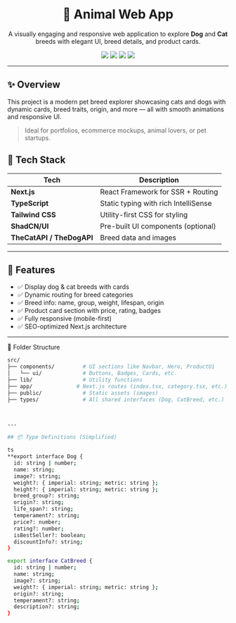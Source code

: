 <h1 align="center">🐾 Animal Web App</h1>

<p align="center">
  A visually engaging and responsive web application to explore <b>Dog</b> and <b>Cat</b> breeds with elegant UI, breed details, and product cards.
</p>

<p align="center">
  <img src="https://img.shields.io/badge/Next.js-13+-black?logo=next.js" />
  <img src="https://img.shields.io/badge/TypeScript-Strict-blue?logo=typescript" />
  <img src="https://img.shields.io/badge/TailwindCSS-3.x-06B6D4?logo=tailwindcss" />
  <img src="https://img.shields.io/badge/Made%20With-❤️-red" />
</p>

---

## ✨ Overview

This project is a modern pet breed explorer showcasing cats and dogs with dynamic cards, breed traits, origin, and more — all with smooth animations and responsive UI.

> Ideal for portfolios, ecommerce mockups, animal lovers, or pet startups.


## 🧰 Tech Stack

| Tech        | Description                         |
|-------------|-------------------------------------|
| **Next.js** | React Framework for SSR + Routing   |
| **TypeScript** | Static typing with rich IntelliSense |
| **Tailwind CSS** | Utility-first CSS for styling   |
| **ShadCN/UI** | Pre-built UI components (optional) |
| **TheCatAPI / TheDogAPI** | Breed data and images    |

---

## 🧠 Features

- ✅ Display dog & cat breeds with cards
- ✅ Dynamic routing for breed categories
- ✅ Breed info: name, group, weight, lifespan, origin
- ✅ Product card section with price, rating, badges
- ✅ Fully responsive (mobile-first)
- ✅ SEO-optimized Next.js architecture

---

<summary>📁 Folder Structure</summary>

```bash
src/
├── components/         # UI sections like Navbar, Hero, ProductUi
│   └── ui/             # Buttons, Badges, Cards, etc.
├── lib/                # Utility functions
├── app/              # Next.js routes (index.tsx, category.tsx, etc.)
├── public/             # Static assets (images)
├── types/              # All shared interfaces (Dog, CatBreed, etc.)



---

## 📦 Type Definitions (Simplified)

ts
**export interface Dog {
  id: string | number;
  name: string;
  image?: string;
  weight?: { imperial: string; metric: string };
  height?: { imperial: string; metric: string };
  breed_group?: string;
  origin?: string;
  life_span?: string;
  temperament?: string;
  price?: number;
  rating?: number;
  isBestSeller?: boolean;
  discountInfo?: string;
}

export interface CatBreed {
  id: string | number;
  name: string;
  image?: string;
  weight?: { imperial: string; metric: string };
  origin?: string;
  temperament?: string;
  description?: string;
}
